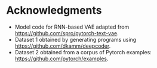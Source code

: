 # 

# Acknowledgments

- Model code for RNN-based VAE adapted from https://github.com/spro/pytorch-text-vae.
- Dataset 1 obtained by generating programs using https://github.com/dkamm/deepcoder.
- Dataset 2 obtained from a corpus of Pytorch examples: https://github.com/pytorch/examples.

